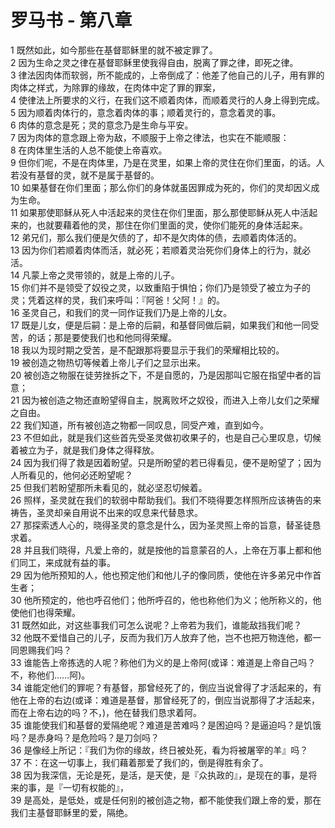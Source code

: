 # 罗马书 - 第八章
  
 1 既然如此，如今那些在基督耶稣里的就不被定罪了。  
 2 因为生命之灵之律在基督耶稣里使我得自由，脱离了罪之律，即死之律。  
 3 律法因肉体而软弱，所不能成的，上帝倒成了：他差了他自己的儿子，用有罪的肉体之样式，为除罪的缘故，在肉体中定了罪的罪案，  
 4 使律法上所要求的义行，在我们这不顺着肉体，而顺着灵行的人身上得到完成。  
 5 因为顺着肉体行的，意念着肉体的事；顺着灵行的，意念着灵的事。  
 6 肉体的意念是死；灵的意念乃是生命与平安。  
 7 因为肉体的意念跟上帝为敌，不顺服于上帝之律法，也实在不能顺服：  
 8 在肉体里生活的人总不能使上帝喜欢。  
 9 但你们呢，不是在肉体里，乃是在灵里，如果上帝的灵住在你们里面，的话。人若没有基督的灵，就不是属于基督的。  
 10 如果基督在你们里面；那么你们的身体就虽因罪成为死的，你们的灵却因义成为生命。  
 11 如果那使耶稣从死人中活起来的灵住在你们里面，那么那使耶稣从死人中活起来的，也就要藉着他的灵，那住在你们里面的灵，使你们能死的身体活起来。  
 12 弟兄们，那么我们便是欠债的了，却不是欠肉体的债，去顺着肉体活的。  
 13 因为你们若顺着肉体而活，就必死；若顺着灵治死你们身体上的行为，就必活。  
 14 凡蒙上帝之灵带领的，就是上帝的儿子。  
 15 你们并不是领受了奴役之灵，以致重陷于惧怕；你们乃是领受了被立为子的灵；凭着这样的灵，我们来呼叫：『阿爸！父阿！』的。  
 16 圣灵自己，和我们的灵一同作证我们乃是上帝的儿女。  
 17 既是儿女，便是后嗣：是上帝的后嗣，和基督同做后嗣，如果我们和他一同受苦，的话；那是要使我们也和他同得荣耀。  
 18 我以为现时期之受苦，是不配跟那将要显示于我们的荣耀相比较的。  
 19 被创造之物热切等候着上帝儿子们之显示出来。  
 20 被创造之物服在徒劳挫拆之下，不是自愿的，乃是因那叫它服在指望中者的旨意；  
 21 因为被创造之物还直盼望得自主，脱离败坏之奴役，而进入上帝儿女们之荣耀之自由。  
 22 我们知道，所有被创造之物都一同叹息，同受产难，直到如今。  
 23 不但如此，就是我们这些首先受圣灵做初收果子的，也是自己心里叹息，切候着被立为子，就是我们身体之得释放。  
 24 因为我们得了救是因着盼望。只是所盼望的若已得看见，便不是盼望了；因为人所看见的，他何必还盼望呢？  
 25 但我们若盼望那所未看见的，就必坚忍切候着。  
 26 照样，圣灵就在我们的软弱中帮助我们。我们不晓得要怎样照所应该祷告的来祷告，圣灵却亲自用说不出来的叹息来代替恳求。  
 27 那探索透人心的，晓得圣灵的意念是什么，因为圣灵照上帝的旨意，替圣徒恳求着。  
 28 并且我们晓得，凡爱上帝的，就是按他的旨意蒙召的人，上帝在万事上都和他们同工，来成就有益的事。  
 29 因为他所预知的人，他也预定他们和他儿子的像同质，使他在许多弟兄中作首生者；  
 30 他所预定的，他也呼召他们；他所呼召的，他也称他们为义；他所称义的，他使他们也得荣耀。  
 31 既然如此，对这些事我们可怎么说呢？上帝若为我们，谁能敌挡我们呢？  
 32 他既不爱惜自己的儿子，反而为我们万人放弃了他，岂不也把万物连他，都一同恩赐我们吗？  
 33 谁能告上帝拣选的人呢？称他们为义的是上帝阿(或译：难道是上帝自己吗？不，称他们……阿)。  
 34 谁能定他们的罪呢？有基督，那曾经死了的，倒应当说曾得了才活起来的，有他在上帝的右边(或译：难道是基督，那曾经死了的，倒应当说那得了才活起来，而在上帝右边的吗？不，)，他在替我们恳求着阿。  
 35 谁能使我们和基督的爱隔绝呢？难道是苦难吗？是困迫吗？是逼迫吗？是饥饿吗？是赤身吗？是危险吗？是刀剑吗？  
 36 是像经上所记：『我们为你的缘故，终日被处死，看为将被屠宰的羊』吗？  
 37 不：在这一切事上，我们藉着那爱了我们的，倒是得胜有余了。  
 38 因为我深信，无论是死，是活，是天使，是『众执政的』，是现在的事，是将来的事，是『一切有权能的』，  
 39 是高处，是低处，或是任何别的被创造之物，都不能使我们跟上帝的爱，那在我们主基督耶稣里的爱，隔绝。